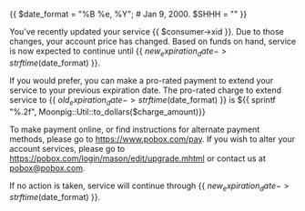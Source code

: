 {{ $date_format = "%B %e, %Y";  # Jan  9, 2000.
   $SHHH = "" }}

You've recently updated your service {{ $consumer->xid }}.
Due to those changes, your account price has changed.  Based on funds 
on hand, service is now expected to continue until {{
  $new_expiration_date->strftime($date_format) }}.

If you would prefer, you can make a pro-rated payment to extend your service 
to your previous expiration date.  The pro-rated charge to extend service to 
{{ $old_expiration_date->strftime($date_format) }} is ${{ sprintf
"%.2f", Moonpig::Util::to_dollars($charge_amount)}}

To make payment online, or find instructions for alternate payment methods, 
please go to https://www.pobox.com/pay.  If you wish to alter your account 
services, please go to https://pobox.com/login/mason/edit/upgrade.mhtml or 
contact us at [pobox@pobox.com](mailto:pobox@pobox.com).

If no action is taken, service will continue through {{ $new_expiration_date->strftime($date_format) }}.
